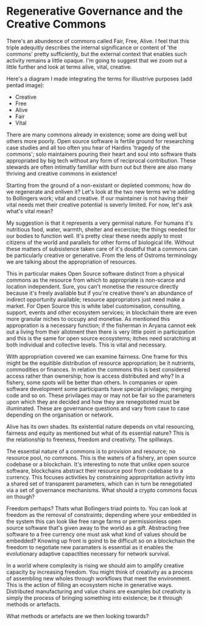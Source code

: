 # Regenerative Governance and the Creative Commons

There's an abundence of commons  called Fair, Free, Alive. I feel that this triple adequitly describes the internal significance or content of 'the commons' pretty sufficiently, but the external context that enables such activity remains a little opaque. I'm going to suggest that we zoom out a little further and look at terms alive, vital, creative.

Here's a diagram I made integrating the terms for illiustrive purposes (add pentad image):
- Creative
- Free
- Alive
- Fair
- Vital

There are many commons already in existence; some are doing well but others more poorly. Open source software is fertile ground for researching case studies and all too often you hear of Hardins 'tragedy of the commons'; solo maintainers pouring their heart and soul into software thats appropriated by big tech without any form of reciprocal contribution. These stewards are often intimatly familliar with burn out but there are also  many thriving and creative commons in existence!

Starting from the ground of a non-existant or depleted commons; how do we regenerate and enliven it? Let's look at the two new terms we're adding to Bollingers work; vital and creative. If our maintainer is not having their vital needs met their creative potential is severly limited. For now, let's ask what's vital mean?

My suggestion is that it represents a very germinal nature. For humans it's nutritious food, water, warmth, shelter and excercise; the things needed for our bodies to function well. It's pretty clear these needs apply to most citizens of the world and parallels for other forms of biological life. Without these matters of subsistence taken care of it's doubtful that a commons can be particularly creative or generative. From the lens of Ostroms terminology we are talking about the appropriation of resources. 

This in particular makes Open Source software distinct from a physical commons as the resource from which to appropriate is non-scarce and location independent. Sure, you can't monetise the resource directly because it's freely available but if you're creative there's an abundance of indirect opportunity available; resource appropriators just need make a market. For Open Source this is white label customisation, consulting, support, events and other ecosystem services; in blockchain there are even more granular niches to occupy and monetise. As mentioned this appropration is a necessary function; if the fisherman in Aryana cannot eek out a living from their allotment then there is very little point in participation and this is the same for open source ecosystems; itches need scratching at both individual and collective levels. This is vital and necessary.

With appropriation covered we can examine fairness. One frame for this might be the equitible distribution of resource appropriation; be it nutrients, commodities or finances. In relation the commons this is best considered access rather than ownership; how is access distributed and why? In a fishery, some spots will be better than others. In companies or open software development some participants have special privilages; merging code and so on. These privilages may or may not be fair so the parameters upon which they are decided and how they are renegotioted must be illuminated. These are governance questions and vary from case to case depending on the organisation or network.

Alive has its own shades. Its existential nature depends on vital resourcing, fairness and equity as mentioned but what of its essential nature? This is the relationship to freeness, freedom and creativity. The spillways.

The essential nature of a commons is to provision and resource; no resource pool, no commons. This is the waters of a fishery, an open source codebase or a blockchain. It's interesting to note that unlike open source software, blockchains abstract their resource pool from codebase to a currency. This focuses activities by constraining appropritation activity into a shared set of transparent parameters, which can in turn be renegotiated via a set of governance mechanisms. What should a crypto commons focus on though? 

Freedom perhaps? Thats what Bollingers triad points to. You can look at freedom as the removal of constraints; depending where your embedded in the system this can look like free range farms or permissionless open source software that's given away to the world as a gift. Abstracting free software to a free currency one must ask what kind of values should be embedded? Knowing up front is goind to be difficult so on a blockchain the freedom to negotiate new paramaters is essential as it enables the evolutionary adaptive capactities necessary for network survival.

In a world where complexity is rising we should aim to amplify creative capacity by increasing freedom. You might think of creativity as a process of assembling new wholes through workflows that meet the environment. This is the action of filling an ecosystem niche in generative ways. Distributed manufacturing and value chains are examples but creativity is simply the process of bringing something into existence; be it through methods or artefacts. 




What methods or artefacts are we then looking towards? 









